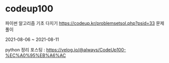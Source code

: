 # codeup100

파이썬 알고리즘 기초 다지기 
https://codeup.kr/problemsetsol.php?psid=33 문제 풀이

2021-08-06 ~ 2021-08-11

python 정리 포스팅 : https://velog.io/@always/CodeUp100-%EC%A0%95%EB%A6%AC 
